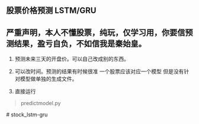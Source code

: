 ## 股票价格预测 LSTM/GRU
## __严重声明，本人不懂股票，纯玩，仅学习用，你要信预测结果，盈亏自负，不如信我是秦始皇。__

1. 预测未来三天的开盘价。可以自己改成别的东西。

2. 可以改时间。预测的结果有时候很准  一个股票应该对应一个模型 但是没有针对模型做单独的生成文件。

3. 直接运行
    
>predictmodel.py


#   s t o c k _ l s t m - g r u 
 
 